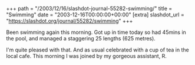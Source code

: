 +++
path = "/2003/12/16/slashdot-journal-55282-swimming/"
title = "Swimming"
date = "2003-12-16T00:00:00+00:00"
[extra]
slashdot_url = "https://slashdot.org/journal/55282/swimming"
+++

<p>Been swimming again this morning. Got up in time today so had 45mins in the pool, and managed a staggering 25 lengths (625 metres).</p>
<p>I'm quite pleased with that. And as usual celebrated with a cup of tea in the local cafe. This morning I was joined by my gorgeous assistant, R.</p>


